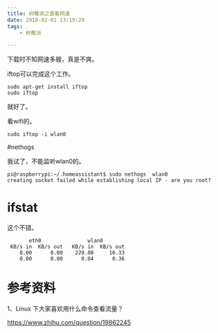 ```yaml
---
title: 树莓派之查看网速
date: 2018-02-01 13:19:29
tags:
	- 树莓派

---
```




下载时不知网速多艘，真是不爽。

iftop可以完成这个工作。

```
sudo apt-get install iftop
sudo iftop
```

就好了。

看wifi的。

```
sudo iftop -i wlan0
```





#nethogs

我试了，不能监听wlan0的。

```
pi@raspberrypi:~/.homeassistant$ sudo nethogs  wlan0
creating socket failed while establishing local IP - are you root?
```

# ifstat

这个不错。

```
       eth0               wlan0       
 KB/s in  KB/s out   KB/s in  KB/s out
    0.00      0.00    229.80     16.33
    0.00      0.00      0.04      0.36
```



# 参考资料

1、Linux 下大家喜欢用什么命令查看流量？

https://www.zhihu.com/question/19862245